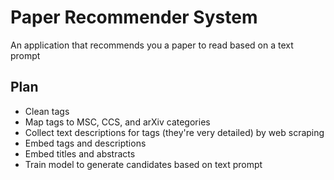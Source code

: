 # Paper Recommender System

An application that recommends you a paper to read based on a text prompt

## Plan

- Clean tags
- Map tags to MSC, CCS, and arXiv categories
- Collect text descriptions for tags (they're very detailed) by web scraping
- Embed tags and descriptions
- Embed titles and abstracts
- Train model to generate candidates based on text prompt
